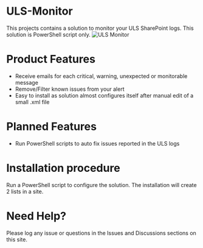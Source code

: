 # ULS-Monitor
This projects contains a solution to monitor your ULS SharePoint logs. This solution is PowerShell script only. 
![ULS Monitor](https://pietersveenstra.files.wordpress.com/2015/06/ulsmonitor.png)

# Product Features
* Receive emails for each critical, warning, unexpected or monitorable message
* Remove/Filter known issues from your alert
* Easy to install as solution almost configures itself after manual edit of a small .xml file

# Planned Features
* Run PowerShell scripts to auto fix issues reported in the ULS logs

# Installation procedure

Run a PowerShell script to configure the solution. The installation will create 2 lists in a site. 

# Need Help?
Please log any issue or questions in the Issues and Discussions sections on this site.
